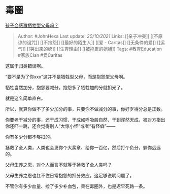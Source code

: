 # 毒圈
[孩子会感激牺牲型父母吗？](https://www.zhihu.com/question/484341697/answer/2178860390)


> Author: #JohnHexa 
Last update: *20/10/2021* 
Links: [[亲子冲突]] [[不原谅的诅咒]] [[不抱怨]] [[最好的陌生人]] [[爱 - Caritas]] [[无条件的爱]] [[运气]] [[哭出来的奶]] [[生育理由]] [[被拖累的姐姐]]
Tags: #教育Education #家族Clan #爱Caritas 

这属于归类错误啊。

“要不是为了你xxx”这并不是牺牲型父母，而是抱怨型父母啊。

牺牲当然加分，抱怨要减分。抱怨多了牺牲加的分就扣光了。

就是这么简单直白。

所以，就算你做不了多少加分的事，只要你不做减分的事，你好歹得分总是正数。

你要老干减分的事，还干成习惯、干成如呼吸般自然、干到浑然天成，被对方指出你还吓一跳，还会觉得别人“大惊小怪”或者“有怪癖”——

你有多少分都不够扣的。

拯救了全人类，人类也会发你个大奖章、给你一百亿，然后打个负分，躲你远远的。

父母生养之恩，对个人而言不就等于拯救了全人类吗？

父母生养之恩也扛不住日常抱怨的扣分效应，这足够说明问题了。

不管你有多少血量、捡了多少补血包，呆在毒圈外，也是迟早死路一条。

  
